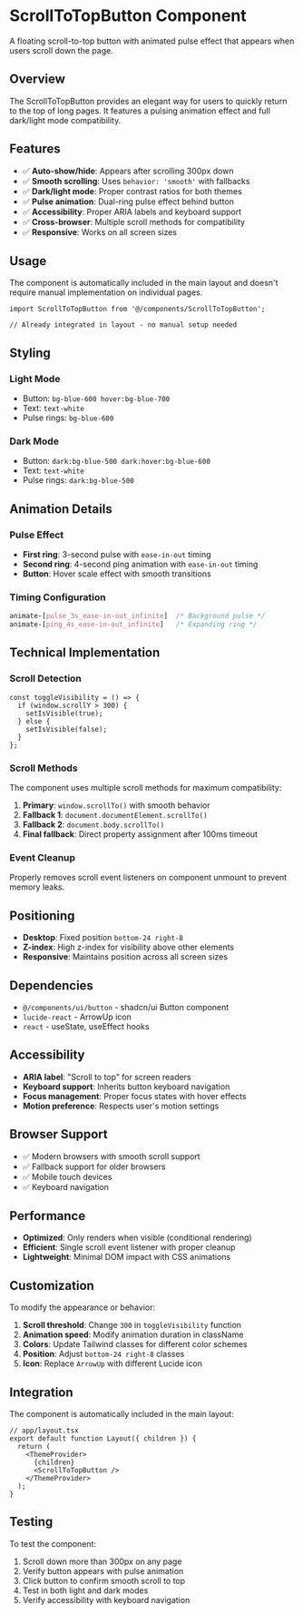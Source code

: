 # ScrollToTopButton Component

A floating scroll-to-top button with animated pulse effect that appears when users scroll down the page.

## Overview

The ScrollToTopButton provides an elegant way for users to quickly return to the top of long pages. It features a pulsing animation effect and full dark/light mode compatibility.

## Features

- ✅ **Auto-show/hide**: Appears after scrolling 300px down
- ✅ **Smooth scrolling**: Uses `behavior: 'smooth'` with fallbacks
- ✅ **Dark/light mode**: Proper contrast ratios for both themes
- ✅ **Pulse animation**: Dual-ring pulse effect behind button
- ✅ **Accessibility**: Proper ARIA labels and keyboard support
- ✅ **Cross-browser**: Multiple scroll methods for compatibility
- ✅ **Responsive**: Works on all screen sizes

## Usage

The component is automatically included in the main layout and doesn't require manual implementation on individual pages.

```tsx
import ScrollToTopButton from '@/components/ScrollToTopButton';

// Already integrated in layout - no manual setup needed
```

## Styling

### Light Mode
- Button: `bg-blue-600 hover:bg-blue-700`
- Text: `text-white`
- Pulse rings: `bg-blue-600`

### Dark Mode  
- Button: `dark:bg-blue-500 dark:hover:bg-blue-600`
- Text: `text-white`
- Pulse rings: `dark:bg-blue-500`

## Animation Details

### Pulse Effect
- **First ring**: 3-second pulse with `ease-in-out` timing
- **Second ring**: 4-second ping animation with `ease-in-out` timing
- **Button**: Hover scale effect with smooth transitions

### Timing Configuration
```css
animate-[pulse_3s_ease-in-out_infinite]  /* Background pulse */
animate-[ping_4s_ease-in-out_infinite]   /* Expanding ring */
```

## Technical Implementation

### Scroll Detection
```tsx
const toggleVisibility = () => {
  if (window.scrollY > 300) {
    setIsVisible(true);
  } else {
    setIsVisible(false);
  }
};
```

### Scroll Methods
The component uses multiple scroll methods for maximum compatibility:

1. **Primary**: `window.scrollTo()` with smooth behavior
2. **Fallback 1**: `document.documentElement.scrollTo()`
3. **Fallback 2**: `document.body.scrollTo()`
4. **Final fallback**: Direct property assignment after 100ms timeout

### Event Cleanup
Properly removes scroll event listeners on component unmount to prevent memory leaks.

## Positioning

- **Desktop**: Fixed position `bottom-24 right-8`
- **Z-index**: High z-index for visibility above other elements
- **Responsive**: Maintains position across all screen sizes

## Dependencies

- `@/components/ui/button` - shadcn/ui Button component
- `lucide-react` - ArrowUp icon
- `react` - useState, useEffect hooks

## Accessibility

- **ARIA label**: "Scroll to top" for screen readers
- **Keyboard support**: Inherits button keyboard navigation
- **Focus management**: Proper focus states with hover effects
- **Motion preference**: Respects user's motion settings

## Browser Support

- ✅ Modern browsers with smooth scroll support
- ✅ Fallback support for older browsers
- ✅ Mobile touch devices
- ✅ Keyboard navigation

## Performance

- **Optimized**: Only renders when visible (conditional rendering)
- **Efficient**: Single scroll event listener with proper cleanup
- **Lightweight**: Minimal DOM impact with CSS animations

## Customization

To modify the appearance or behavior:

1. **Scroll threshold**: Change `300` in `toggleVisibility` function
2. **Animation speed**: Modify animation duration in className
3. **Colors**: Update Tailwind classes for different color schemes
4. **Position**: Adjust `bottom-24 right-8` classes
5. **Icon**: Replace `ArrowUp` with different Lucide icon

## Integration

The component is automatically included in the main layout:

```tsx
// app/layout.tsx
export default function Layout({ children }) {
  return (
    <ThemeProvider>
      {children}
      <ScrollToTopButton />
    </ThemeProvider>
  );
}
```

## Testing

To test the component:

1. Scroll down more than 300px on any page
2. Verify button appears with pulse animation
3. Click button to confirm smooth scroll to top
4. Test in both light and dark modes
5. Verify accessibility with keyboard navigation